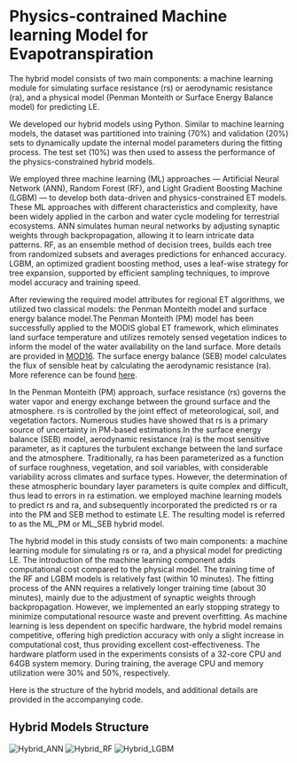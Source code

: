 # Physics-contrained Machine learning Model for Evapotranspiration

The hybrid model consists of two main components: a machine learning module for simulating surface resistance (rs) or aerodynamic resistance (ra), and a physical model (Penman Monteith or Surface Energy Balance model) for predicting LE.

We developed our hybrid models using Python. Similar to machine learning models, the dataset was partitioned into training (70%) and validation (20%) sets to dynamically update the internal model parameters during the fitting process. The test set (10%) was then used to assess the performance of the physics-constrained hybrid models. 

We employed three machine learning (ML) approaches — Artificial Neural Network (ANN), Random Forest (RF), and Light Gradient Boosting Machine (LGBM) — to develop both data-driven and physics-constrained ET models. These ML approaches with different characteristics and complexity, have been widely applied in the carbon and water cycle modeling for terrestrial ecosystems. ANN simulates human neural networks by adjusting synaptic weights through backpropagation, allowing it to learn intricate data patterns. RF, as an ensemble method of decision trees, builds each tree from randomized subsets and averages predictions for enhanced accuracy. LGBM, an optimized gradient boosting method, uses a leaf-wise strategy for tree expansion, supported by efficient sampling techniques, to improve model accuracy and training speed.

After reviewing the required model attributes for regional ET algorithms, we utilized two classical models: the Penman Monteith model and surface energy balance model.The Penman Monteith (PM) model has been successfully applied to the MODIS global ET framework, which eliminates land surface temperature and utilizes remotely sensed vegetation indices to inform the model of the water availability on the land surface. More details are provided in [MOD16](https://github.com/arthur-e/MOD16). The surface energy balance (SEB) model calculates the flux of sensible heat by calculating the aerodynamic resistance (ra). More reference can be found [here](https://github.com/jvdkwast/PySEBS).

In the Penman Monteith (PM) approach, surface resistance (rs) governs the water vapor and energy exchange between the ground surface and the atmosphere. rs is controlled by the joint effect of meteorological, soil, and vegetation factors. Numerous studies have showed that rs is a primary source of uncertainty in PM-based estimations.In the surface energy balance (SEB) model, aerodynamic resistance (ra) is the most sensitive parameter, as it captures the turbulent exchange between the land surface and the atmosphere. Traditionally, ra has been parameterized as a function of surface roughness, vegetation, and soil variables, with considerable variability across climates and surface types. However, the determination of these atmospheric boundary layer parameters is quite complex and difficult, thus lead to errors in ra estimation.  we employed machine learning models to predict rs and ra, and subsequently incorporated the predicted rs or ra into the PM and SEB method to estimate LE. The resulting model is referred to as the ML_PM or ML_SEB hybrid model.

The hybrid model in this study consists of two main components: a machine learning module for simulating rs or ra, and a physical model for predicting LE. The introduction of the machine learning component adds computational cost compared to the physical model. The training time of the RF and LGBM models is relatively fast (within 10 minutes). The fitting process of the ANN requires a relatively longer training time (about 30 minutes), mainly due to the adjustment of synaptic weights through backpropagation. However, we implemented an early stopping strategy to minimize computational resource waste and prevent overfitting. As machine learning is less dependent on specific hardware, the hybrid model remains competitive, offering high prediction accuracy with only a slight increase in computational cost, thus providing excellent cost-effectiveness. The hardware platform used in the experiments consists of a 32-core CPU and 64GB system memory. During training, the average CPU and memory utilization were 30% and 50%, respectively.

Here is the structure of the hybrid models, and additional details are provided in the accompanying code.

## Hybrid Models Structure
![Hybrid_ANN](https://github.com/user-attachments/assets/f8115f26-63c8-44aa-98d9-0e7fa1a937ec)
![Hybrid_RF](https://github.com/user-attachments/assets/de44546a-5c3c-4a35-a70b-aaa5b2142c57)
![Hybrid_LGBM](https://github.com/user-attachments/assets/1c8f8494-4db5-45c8-ab81-cfc6987dd52a)
